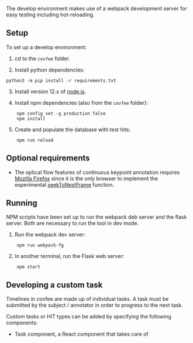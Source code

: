 The develop environment makes use of a webpack development server for easy testing including hot-reloading.

## Setup

To set up a develop environment:

1. cd to the `covfee` folder.

2. Install python dependencies:

```
python3 -m pip install -r requirements.txt
```

3. Install version 12.x of [node.js](https://nodejs.org/en/download/).

4. Install npm dependencies (also from the `covfee` folder):
```
    npm config set -g production false
    npm install
```
5. Create and populate the database with test hits:
```
    npm run reload
```
## Optional requirements
- The optical flow features of continuous keypoint annotation requires [Mozilla Firefox](https://www.mozilla.org/firefox/new/) since it is the only browser to implement the experimental [seekToNextFrame](https://developer.mozilla.org/en-US/docs/Web/API/HTMLMediaElement/seekToNextFrame) function.

## Running

NPM scripts have been set up to run the webpack deb server and the flask server. Both are necessary to run the tool in dev mode.

1. Run the webpack dev server:
```
    npm run webpack-fg
```
2. In another terminal, run the Flask web server:
```
    npm start
```
## Developing a custom task

Timelines in covfee are made up of individual tasks. A task must be submitted by the subject / annotator in order to progress to the next task.

Custom tasks or HIT types can be added by specifying the following components:

- Task component, a React component that takes care of 
